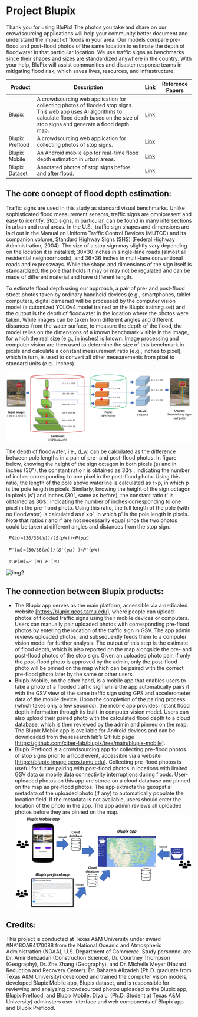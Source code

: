 # Project Blupix

Thank you for using BluPix! The photos you take and share on our crowdsourcing applications will help your community better document and understand the impact of floods in your area. Our models compare pre-flood and post-flood photos of the same location to estimate the depth of floodwater in that particular location. We use traffic signs as benchmarks since their shapes and sizes are standardized anywhere in the country. With your help, BluPix will assist communities and disaster response teams in mitigating flood risk, which saves lives, resources, and infrastructure.

| Product  | Description | Link | Reference Papers|
| ------------- | ------------- | ------------- | ------------- |
| Blupix  | A crowdsourcing web application for collecting photos of flooded stop signs. This web app uses AI algorithms to calculate flood depth based on the size of stop signs and generate a flood depth map. | [Link](https://blupix.geos.tamu.edu/) | |
| Blupix Preflood  | A crowdsourcing web application for collecting photos of stop signs. | [Link](https://blupix-image.geos.tamu.edu/) |
| Blupix Mobile  | An Android mobile app for real-time flood depth estimation in urban areas. | [Link](https://github.com/ciber-lab/blupix/tree/main/blupix-mobile) |
| Blupix Dataset  | Annotated photos of stop signs before and after flood. | [Link](https://github.com/ciber-lab/blupix/tree/main/blupix-dataset) |





## The core concept of flood depth estimation:

Traffic signs are used in this study as standard visual benchmarks. Unlike sophisticated flood measurement sensors, traffic signs are omnipresent and easy to identify. Stop signs, in particular, can be found in many intersections in urban and rural areas. In the U.S., traffic sign shapes and dimensions are laid out in the Manual on Uniform Traffic Control Devices (MUTCD) and its companion volume, Standard Highway Signs (SHS) (Federal Highway Administration, 2004). The size of a stop sign may slightly vary depending on the location it is installed; 30×30 inches in single-lane roads (almost all residential neighborhoods), and 36×36 inches in multi-lane conventional roads and expressways. While the shape and dimensions of the sign itself is standardized, the pole that holds it may or may not be regulated and can be made of different material and have different length.

To estimate flood depth using our approach, a pair of pre- and post-flood street photos taken by ordinary handheld devices (e.g., smartphones, tablet computers, digital cameras) will be processed by the computer vision model (a cutomized YOLOv4 model trained on the Blupix training set) and the output is the depth of floodwater in the location where the photos were taken. While images can be taken from different angles and different distances from the water surface, to measure the depth of the flood, the model relies on the dimensions of a known benchmark visible in the image, for which the real size (e.g., in inches) is known. Image processing and computer vision are then used to determine the size of this benchmark in pixels and calculate a constant measurement ratio (e.g., inches to pixel), which in turn, is used to convert all other measurements from pixel to standard units (e.g., inches).

![img1](concept-fig3.png)

The depth of floodwater, i.e., d_w, can be calculated as the difference between pole lengths in a pair of pre- and post-flood photos. In figure below, knowing the height of the sign octagon in both pixels (s) and in inches (30"), the constant ratio r is obtained as 30⁄s , indicating the number of inches corresponding to one pixel in the post-flood photo. Using this ratio, the length of the pole above waterline is calculated as r×p, in which p is the pole length in pixels. Similarly, knowing the height of the sign octagon in pixels (s') and inches (30", same as before), the constant ratio r' is obtained as 30⁄s', indicating the number of inches corresponding to one pixel in the pre-flood photo. Using this ratio, the full length of the pole (with no floodwater) is calculated as r'×p', in which p' is the pole length in pixels. Note that ratios r and r' are not necessarily equal since the two photos could be taken at different angles and distances from the stop sign. 

     𝑃(𝑖𝑛)=(30/36(𝑖𝑛))/(𝑆(𝑝𝑖𝑥))×𝑃(𝑝𝑖𝑥)

     𝑃′(𝑖𝑛)=(30/36(𝑖𝑛))/(𝑆′(𝑝𝑖𝑥) )×𝑃′(𝑝𝑖𝑥)

     𝑑_𝑤(𝑖𝑛)=𝑃 (𝑖𝑛)−𝑃′(𝑖𝑛)


![img2](concept_fig4.png)

## The connection between Blupix products:

- The Blupix app serves as the main platform, accessible via a dedicated website [https://blupix.geos.tamu.edu], where people can upload photos of flooded traffic signs using their mobile devices or computers. Users can manually pair uploaded photos with corresponding pre-flood photos by entering the location of the traffic sign in GSV. The app admin reviews uploaded photos, and subsequently feeds them to a computer vision model for further analysis. The output of this step is the estimate of flood depth, which is also reported on the map alongside the pre- and post-flood photos of the stop sign. Given an uploaded photo pair, if only the post-flood photo is approved by the admin, only the post-flood photo will be pinned on the map which can be paired with the correct pre-flood photo later by the same or other users.
- Blupix Mobile, on the other hand, is a mobile app that enables users to take a photo of a flooded traffic sign while the app automatically pairs it with the GSV view of the same traffic sign using GPS and accelerometer data of the mobile device. Upon the completion of the pairing process (which takes only a few seconds), the mobile app provides instant flood depth information through its built-in computer vision model. Users can also upload their paired photo with the calculated flood depth to a cloud database, which is then reviewed by the admin and  pinned on the map. The Blupix Mobile app is available for Android devices and can be downloaded from the research lab’s GitHub page [https://github.com/ciber-lab/blupix/tree/main/blupix-mobile].
- Blupix Preflood is a crowdsourcing app for collecting pre-flood photos of stop signs prior to a flood event, accessible via a website [https://blupix-image.geos.tamu.edu]. Collecting pre-flood photos is useful for future pairing with post-flood photos in locations with limited GSV data or mobile data connectivity interruptions during floods. User-uploaded photos on this app are stored on a cloud database and pinned on the map as pre-flood photos. The app extracts the geospatial metadata of the uploaded photo (if any) to automatically populate the location field. If the metadata is not available, users should enter the location of the photo in the app. The app admin reviews all uploaded photos before they are pinned on the map.
![img1](three_apps_fig.jpg)


## Credits:
This project is conducted at Texas A&M University under award #NA18OAR4170088 from the National Oceanic and Atmospheric Administration (NOAA), U.S. Department of Commerce. Study personnel are Dr. Amir Behzadan (Construction Science), Dr. Courtney Thompson (Geography), Dr. Zhe Zhang (Geography), and Dr. Michelle Meyer (Hazard Reduction and Recovery Center). Dr. Bahareh Alizadeh (Ph.D. graduate from Texas A&M University) developed and trained the computer vision models, developed Blupix Mobile app, Blupix dataset, and is responsible for reviewing and analyzing crowdsourced photos uploaded to the Blupix app, Blupix Preflood, and Blupix Mobile. Diya Li (Ph.D. Student at Texas A&M University) adminsters user interface and web components of Blupix app and Blupix Preflood.


